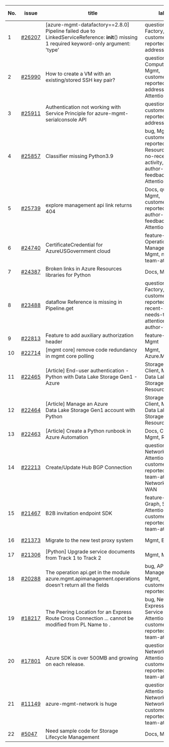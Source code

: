 | No. | issue | title | labels | assignees | bot advice | created date |
| ------ | ------ | ------ | ------ | ------ | ------ | :-----: |
|1|[#26207](https://github.com/Azure/azure-sdk-for-python/issues/26207)|[azure-mgmt-datafactory==2.8.0] Pipeline failed due to LinkedServiceReference: __init__() missing 1 required keyword-only argument: 'type'|question, Data Factory, Mgmt, customer-reported, issue-addressed|msyyc||2022-09-14|
|2|[#25990](https://github.com/Azure/azure-sdk-for-python/issues/25990)|How to create a VM with an existing/stored SSH key pair?|question, Compute - VM, Mgmt, customer-reported, issue-addressed, CXP Attention|msyyc, SaurabhSharma-MSFT||2022-09-01|
|3|[#25911](https://github.com/Azure/azure-sdk-for-python/issues/25911)|Authentication not working with Service Principle for azure-mgmt-serialconsole API|question, Mgmt, customer-reported, issue-addressed|BigCat20196||2022-08-28|
|4|[#25857](https://github.com/Azure/azure-sdk-for-python/issues/25857)|Classifier missing Python3.9|bug, Mgmt, customer-reported, Resource Graph, no-recent-activity, needs-author-feedback, CXP Attention|msyyc||2022-08-25|
|5|[#25739](https://github.com/Azure/azure-sdk-for-python/issues/25739)|explore management api link returns 404|Docs, question, Mgmt, customer-reported, needs-author-feedback, CXP Attention|msyyc, navba-MSFT|new comment|2022-08-17|
|6|[#24740](https://github.com/Azure/azure-sdk-for-python/issues/24740)|CertificateCredential for AzureUSGovernment cloud|feature-request, Operations Management, Mgmt, needs-team-attention|msyyc, BigCat20196|no reply > 7|2022-06-07|
|7|[#24387](https://github.com/Azure/azure-sdk-for-python/issues/24387)|Broken links in Azure Resources libraries for Python|Docs, Mgmt|msyyc, scbedd|new comment|2022-05-11|
|8|[#23488](https://github.com/Azure/azure-sdk-for-python/issues/23488)|dataflow Reference is missing in Pipeline.get|question, Data Factory, Mgmt, customer-reported, no-recent-activity, needs-team-attention, needs-author-feedback|msyyc||2022-03-13|
|9|[#22813](https://github.com/Azure/azure-sdk-for-python/issues/22813)|Feature to add auxiliary authorization header|feature-request, Mgmt|msyyc|new issue|2022-01-28|
|10|[#22714](https://github.com/Azure/azure-sdk-for-python/issues/22714)|[mgmt core] remove code redundancy in mgmt core polling|Mgmt, Azure.Mgmt.Core|msyyc|new issue|2022-01-21|
|11|[#22465](https://github.com/Azure/azure-sdk-for-python/issues/22465)|[Article] End-user authentication - Python with Data Lake Storage Gen1 - Azure|Storage, Docs, Client, Mgmt, Data Lake Storage Gen1, Resources|msyyc, tasherif-msft|no reply > 7|2022-01-12|
|12|[#22464](https://github.com/Azure/azure-sdk-for-python/issues/22464)|[Article] Manage an Azure Data Lake Storage Gen1 account with Python|Storage, Docs, Client, Mgmt, Data Lake Storage Gen1, Resources|msyyc, tasherif-msft|no reply > 7|2022-01-12|
|13|[#22463](https://github.com/Azure/azure-sdk-for-python/issues/22463)|[Article] Create a Python runbook in Azure Automation|Docs, Compute, Mgmt, Resources|msyyc|no reply > 7|2022-01-12|
|14|[#22213](https://github.com/Azure/azure-sdk-for-python/issues/22213)|Create/Update Hub BGP Connection|question, Network, Service Attention, Mgmt, customer-reported, needs-team-attention, Network - Virtual WAN|msyyc|new comment|2021-12-17|
|15|[#21467](https://github.com/Azure/azure-sdk-for-python/issues/21467)|B2B invitation endpoint SDK|feature-request, Graph, Service Attention, Mgmt, customer-reported, needs-team-attention|msyyc|new comment|2021-10-28|
|16|[#21373](https://github.com/Azure/azure-sdk-for-python/issues/21373)|Migrate to the new test proxy system|Mgmt, Epic, MQ|msyyc|no reply > 7|2021-10-22|
|17|[#21306](https://github.com/Azure/azure-sdk-for-python/issues/21306)|[Python] Upgrade service documents from Track 1 to Track 2|Mgmt, MQ|msyyc|no reply > 7|2021-10-18|
|18|[#20288](https://github.com/Azure/azure-sdk-for-python/issues/20288)|The operation api.get in the module azure.mgmt.apimanagement.operations doesn't return all the fields|bug, API Management, Mgmt, customer-reported|msyyc, BigCat20196|new comment|2021-08-16|
|19|[#18217](https://github.com/Azure/azure-sdk-for-python/issues/18217)|The Peering Location for an Express Route Cross Connection ... cannot be modified from PL Name to .|bug, Network - ExpressRoute, Service Attention, Mgmt, customer-reported, needs-team-attention|msyyc|new comment|2021-04-22|
|20|[#17801](https://github.com/Azure/azure-sdk-for-python/issues/17801)|Azure SDK is over 500MB and growing on each release.|question, Network, Service Attention, Mgmt, customer-reported, needs-team-attention|msyyc, lmazuel|new comment|2021-04-05|
|21|[#11149](https://github.com/Azure/azure-sdk-for-python/issues/11149)|azure-mgmt-network is huge|question, Service Attention, Network - Virtual Network, Mgmt, customer-reported, needs-team-attention|msyyc, MikhailTryakhov|new comment|2020-04-30|
|22|[#5047](https://github.com/Azure/azure-sdk-for-python/issues/5047)|Need sample code for Storage Lifecycle Management|Docs, Mgmt|msyyc|new comment|2019-05-02|
